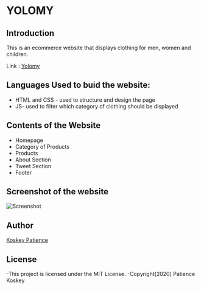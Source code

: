 # YOLOMY
## Introduction 
This is an ecommerce website that displays clothing for men, women and children.

Link : [Yolomy](https://p-koskey.github.io/yolomy/)

## Languages Used to buid the website:
- HTML and CSS - used to structure and design the page
- JS- used to filter which category of clothing should be displayed
## Contents of the Website
- Homepage
- Category of Products
- Products
- About Section
- Tweet Section
- Footer

## Screenshot of the website
![Screenshot](https://github.com/p-koskey/yolomy/blob/master/img/screenshot.png)

## Author
[Koskey Patience](https://github.com/p-koskey)

## License

-This project is licensed under the MIT License.
-Copyright(2020) Patience Koskey
